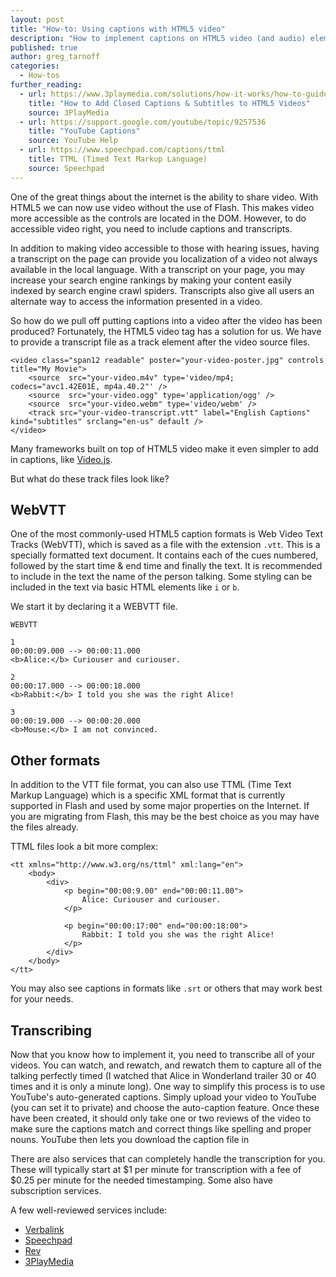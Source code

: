 ```yaml
---
layout: post
title: "How-to: Using captions with HTML5 video"
description: "How to implement captions on HTML5 video (and audio) elements."
published: true
author: greg_tarnoff
categories:
  - How-tos
further_reading:
  - url: https://www.3playmedia.com/solutions/how-it-works/how-to-guides/html5-video-captioning/
    title: "How to Add Closed Captions & Subtitles to HTML5 Videos"
    source: 3PlayMedia
  - url: https://support.google.com/youtube/topic/9257536
    title: "YouTube Captions"
    source: YouTube Help
  - url: https://www.speechpad.com/captions/ttml
    title: TTML (Timed Text Markup Language)
    source: Speechpad
---
```


One of the great things about the internet is the ability to share video. With HTML5 we can now use video without the use of Flash. This makes video more accessible as the controls are located in the DOM. However, to do accessible video right, you need to include captions and transcripts.

In addition to making video accessible to those with hearing issues, having a transcript on the page can provide you localization of a video not always available in the local language. With a transcript on your page, you may increase your search engine rankings by making your content easily indexed by search engine crawl spiders. Transcripts also give all users an alternate way to access the information presented in a video.

So how do we pull off putting captions into a video after the video has been produced? Fortunately, the HTML5 video tag has a solution for us. We have to provide a transcript file as a track element after the video source files.

    <video class="span12 readable" poster="your-video-poster.jpg" controls title="My Movie">
        <source  src="your-video.m4v" type='video/mp4; codecs="avc1.42E01E, mp4a.40.2"' />
        <source  src="your-video.ogg" type='application/ogg' />
        <source  src="your-video.webm" type='video/webm' />
        <track src="your-video-transcript.vtt" label="English Captions" kind="subtitles" srclang="en-us" default />
    </video>

Many frameworks built on top of HTML5 video make it even simpler to add in captions, like [Video.js](https://videojs.com/).

But what do these track files look like?

## WebVTT
One of the most commonly-used HTML5 caption formats is Web Video Text Tracks (WebVTT), which is saved as a file with the extension `.vtt`. This is a specially formatted text document. It contains each of the cues numbered, followed by the start time & end time and finally the text. It is recommended to include in the text the name of the person talking. Some styling can be included in the text via basic HTML elements like `i` or `b`.

We start it by declaring it a WEBVTT file.

    WEBVTT

    1
    00:00:09.000 --> 00:00:11.000
    <b>Alice:</b> Curiouser and curiouser.

    2
    00:00:17.000 --> 00:00:18.000
    <b>Rabbit:</b> I told you she was the right Alice!

    3
    00:00:19.000 --> 00:00:20.000
    <b>Mouse:</b> I am not convinced.

## Other formats

In addition to the VTT file format, you can also use TTML (Time Text Markup Language) which is a specific XML format that is currently supported in Flash and used by some major properties on the Internet. If you are migrating from Flash, this may be the best choice as you may have the files already. 

TTML files look a bit more complex:

    <tt xmlns="http://www.w3.org/ns/ttml" xml:lang="en">
        <body>
            <div>
                <p begin="00:00:9.00" end="00:00:11.00">
                    Alice: Curiouser and curiouser.
                </p>

                <p begin="00:00:17:00" end="00:00:18:00">
                    Rabbit: I told you she was the right Alice!
                </p>
            </div>
        </body>
    </tt>

You may also see captions in formats like `.srt` or others that may work best for your needs.

## Transcribing
Now that you know how to implement it, you need to transcribe all of your videos. You can watch, and rewatch, and rewatch them to capture all of the talking perfectly timed (I watched that Alice in Wonderland trailer 30 or 40 times and it is only a minute long). One way to simplify this process is to use YouTube's auto-generated captions. Simply upload your video to YouTube (you can set it to private) and choose the auto-caption feature. Once these have been created, it should only take one or two reviews of the video to make sure the captions match and correct things like spelling and proper nouns. YouTube then lets you download the caption file in 

There are also services that can completely handle the transcription for you. These will typically start at $1 per minute for transcription with a fee of $0.25 per minute for the needed timestamping. Some also have subscription services.

A few well-reviewed services include:
- [Verbalink](https://www.verbalink.io/)
- [Speechpad](https://www.speechpad.com/)
- [Rev](https://www.rev.com/transcription)
- [3PlayMedia](https://www.3playmedia.com/)
